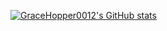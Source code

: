 [![GraceHopper0012's GitHub stats](https://readme-stats-real.vercel.app/api?username=gracehopper0012)](https://github.com/anuraghazra/github-readme-stats)

